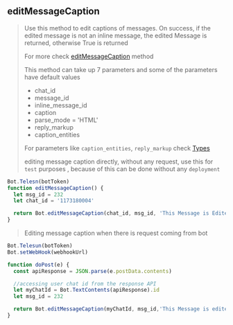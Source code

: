 ## editMessageCaption

> Use this method to edit captions of messages. On success, if the edited message is not an inline message, the edited Message is returned, otherwise True is returned
>
> For more check [editMessageCaption](https://core.telegram.org/bots/api#editmessagecaption) method
>
> This method can take up 7 parameters and
> some of the parameters have default values
>
> - chat_id
> - message_id
> - inline_message_id
> - caption
> - parse_mode = 'HTML'
> - reply_markup
> - caption_entities
>
> For parameters like `caption_entities`, `reply_markup` check [Types](https://github.com/abdiu34567/telesn.js/tree/main/Docs/Types)
>
> editing message caption directly, without any request, use this for `test` purposes , because of this can be done without any `deployment`

```js
Bot.Telesn(botToken)
function editMessageCaption() {
  let msg_id = 232
  let chat_id = '1173180004'

  return Bot.editMessageCaption(chat_id, msg_id, 'This Message is Edited')
}
```

> Editing message caption when there is request coming from bot

```JavaScript
Bot.Telesun(botToken)
Bot.setWebHook(webhookUrl)

function doPost(e) {
  const apiResponse = JSON.parse(e.postData.contents)

  //accessing user chat id from the response API
  let myChatId = Bot.TextContents(apiResponse).id
  let msg_id = 232

  return Bot.editMessageCaption(myChatId, msg_id,'This Message is edited')
}
```
